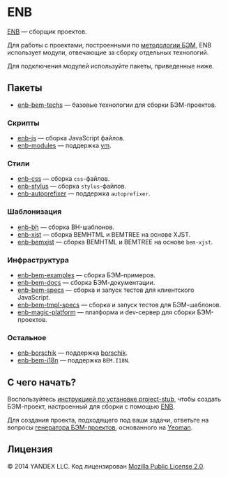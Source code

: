 # ENB

[ENB](https://github.com/enb-make) — сборщик проектов.

Для работы c проектами, построенными по [методологии БЭМ](https://ru.bem.info/method/), ENB использует модули, отвечающие за сборку отдельных технологий.

Для подключения модулей используйте пакеты, приведенные ниже.

## Пакеты

* [enb-bem-techs](https://ru.bem.info/tools/bem/enb-bem-techs/readme/) — базовые технологии для сборки БЭМ-проектов.

### Скрипты

* [enb-js](https://github.com/enb/enb-js) — сборка JavaScript файлов.
* [enb-modules](https://github.com/enb-make/enb-modules) — поддержка [ym](https://ru.bem.info/tools/bem/modules/).

### Стили

* [enb-css](https://github.com/enb/enb-css) — сборка `css`-файлов.
* [enb-stylus](https://github.com/enb-make/enb-stylus) — сборка `stylus`-файлов.
* [enb-autoprefixer](https://github.com/enb-make/enb-autoprefixer) — поддержка `autoprefixer`.

### Шаблонизация

* [enb-bh](https://ru.bem.info/tools/bem/enb-bh/readme/) — сборка BH-шаблонов.
* [enb-xjst](https://ru.bem.info/tools/bem/enb-xjst/readme/) — сборка BEMHTML и BEMTREE на основе XJST.
* [enb-bemxjst](https://ru.bem.info/tools/bem/enb-bemxjst/readme/) — сборка BEMHTML и BEMTREE на основе `bem-xjst`.

### Инфраструктура

* [enb-bem-examples](https://ru.bem.info/tools/bem/enb-bem-examples/readme/) — сборка БЭМ-примеров.
* [enb-bem-docs](https://ru.bem.info/tools/bem/enb-bem-docs/readme/) — сборка БЭМ-документации.
* [enb-bem-specs](https://ru.bem.info/tools/bem/enb-bem-specs/readme/) — сборка и запуск тестов для клиентского JavaScript.
* [enb-bem-tmpl-specs](https://ru.bem.info/tools/bem/enb-bem-tmpl-specs/readme/) — сборка и запуск тестов для БЭМ-шаблонов.
* [enb-magic-platform](https://github.com/enb-bem/enb-magic-platform) — платформа и dev-сервер для сборки БЭМ-проектов.

### Остальное

* [enb-borschik](https://github.com/enb-make/enb-borschik) — поддержка [borschik](https://ru.bem.info/tools/optimizers/borschik/).
* [enb-bem-i18n](https://github.com/enb-bem/enb-bem-i18n) — поддержка `BEM.I18N`.

## С чего начать?

Воспользуйтесь [инструкцией по установке project-stub](https://ru.bem.info/tutorials/project-stub/), чтобы создать БЭМ-проект, настроенный для сборки с помощью [ENB](https://github.com/enb/enb).

Для создания проекта, подходящего под ваши задачи, ответьте на вопросы [генератора БЭМ-проектов](https://ru.bem.info/tools/bem/bem-stub/), основанного на [Yeoman](http://yeoman.io/).

## Лицензия

© 2014 YANDEX LLC. Код лицензирован [Mozilla Public License 2.0](https://github.com/enb-bem/enb-bem-techs/blob/master/LICENSE.txt).
